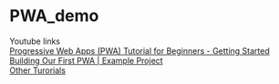 # PWA_demo
Youtube links<br/>
[Progressive Web Apps (PWA) Tutorial for Beginners - Getting Started][1]<br/>
[Building Our First PWA | Example Project][2]<br/>
[Other Turorials][3]<br/>

[1]: https://www.youtube.com/watch?v=dap6yIe1uK4
[2]: https://www.youtube.com/watch?v=I3jTvWj8JrQ
[3]: https://www.youtube.com/watch?v=4XT23X0Fjfk&list=PL4cUxeGkcC9gTxqJBcDmoi5Q2pzDusSL7
